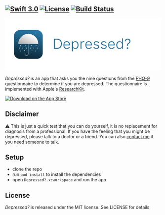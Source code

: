 [![Swift 3.0](https://img.shields.io/badge/Swift-3.0-orange.svg)](https://developer.apple.com/swift/) [![License](http://img.shields.io/:license-mit-blue.svg)](https://raw.githubusercontent.com/DerLobi/Depressed/master/LICENSE) [![Build Status](https://travis-ci.org/DerLobi/Depressed.svg)](https://travis-ci.org/DerLobi/Depressed)
---
![Depressed?](https://raw.githubusercontent.com/DerLobi/Depressed/master/logo.png)

*Depressed?* is an app that asks you the nine questions from the [PHQ-9](https://en.wikipedia.org/wiki/Patient_Health_Questionnaire#Versions) questionnaire to determine if you are depressed.
The questionnaire is implemented with Apple's [ResearchKit](https://github.com/ResearchKit/ResearchKit).

[![Download on the App Store](http://linkmaker.itunes.apple.com/images/badges/en-us/badge_appstore-lrg.svg)](https://geo.itunes.apple.com/us/app/depressed/id1062594092?mt=8)
## Disclaimer

:warning: This is just a quick test that you can do yourself, it is no replacement for diagnosis from a professional. If you have the feeling that you might be depressed, please talk to a doctor or a friend. You can also [contact me](mailto:christian.lobach+depressed@gmail.com) if you need someone to talk.

## Setup

- clone the repo
- run `pod install` to install the dependencies
- open `Depressed?.xcworkspace` and run the app

## License
*Depressed?* is released under the MIT license. See LICENSE for details.
